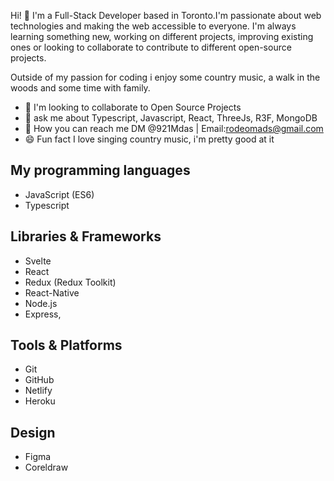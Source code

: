 

Hi! :wave: I'm a Full-Stack Developer based in Toronto.I'm passionate about web technologies and making the web accessible to everyone.
I'm always learning something new, working on different projects, improving existing ones or looking to collaborate to contribute to different open-source projects.

Outside of my passion for coding i enjoy some country music, a walk in the woods and some time with family.

- :floppy_disk: I'm looking to collaborate to Open Source Projects
- :speech_balloon: ask me about Typescript, Javascript, React, ThreeJs, R3F, MongoDB
- :postbox: How you can reach me DM @921Mdas | Email:rodeomads@gmail.com
- :smile: Fun fact I love singing country music, i'm pretty good at it 

## My programming languages
- JavaScript (ES6)
- Typescript

## Libraries & Frameworks
- Svelte
- React
- Redux (Redux Toolkit)
- React-Native
- Node.js
- Express,

## Tools & Platforms
- Git
- GitHub
- Netlify
- Heroku

## Design
- Figma
- Coreldraw


